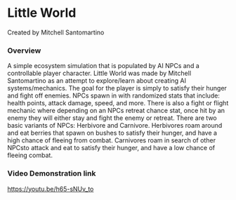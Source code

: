 # Little World
Created by Mitchell Santomartino
 
### Overview
A simple ecosystem simulation that is populated by AI NPCs and a controllable player character. Little World was made by Mitchell Santomartino as an attempt to explore/learn about creating AI systems/mechanics. The goal for the player is simply to satisfy their hunger and fight off enemies. NPCs spawn in with randomized stats that include: health points, attack damage, speed, and more. There is also a fight or flight mechanic where depending on an NPCs retreat chance stat, once hit by an enemy they will either stay and fight the enemy or retreat. There are two basic variants of NPCs: Herbivore and Carnivore. Herbivores roam around and eat berries that spawn on bushes to satisfy their hunger, and have a high chance of fleeing from combat. Carnivores roam in search of other NPCsto attack and eat to satisfy their hunger, and have a low chance of fleeing combat. 

### Video Demonstration link
https://youtu.be/h65-sNUv_to
